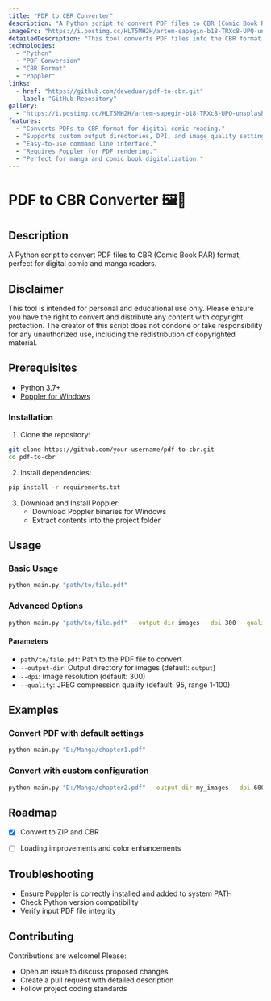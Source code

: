 ```yaml
---
title: "PDF to CBR Converter"
description: "A Python script to convert PDF files to CBR (Comic Book RAR) format, perfect for digital comic and manga readers."
imageSrc: "https://i.postimg.cc/HLT5MH2H/artem-sapegin-b18-TRXc8-UPQ-unsplash.jpg"
detailedDescription: "This tool converts PDF files into the CBR format, suitable for comic book and manga readers. It requires Poppler for Windows and Python 3.7+."
technologies:
  - "Python"
  - "PDF Conversion"
  - "CBR Format"
  - "Poppler"
links:
  - href: "https://github.com/deveduar/pdf-to-cbr.git"
    label: "GitHub Repository"
gallery:
  - "https://i.postimg.cc/HLT5MH2H/artem-sapegin-b18-TRXc8-UPQ-unsplash.jpg"
features:
  - "Converts PDFs to CBR format for digital comic reading."
  - "Supports custom output directories, DPI, and image quality settings."
  - "Easy-to-use command line interface."
  - "Requires Poppler for PDF rendering."
  - "Perfect for manga and comic book digitalization."
---
```


# PDF to CBR Converter 🖼️📄

## Description
A Python script to convert PDF files to CBR (Comic Book RAR) format, perfect for digital comic and manga readers.

## Disclaimer

This tool is intended for personal and educational use only. Please ensure you have the right to convert and distribute any content with copyright protection. The creator of this script does not condone or take responsibility for any unauthorized use, including the redistribution of copyrighted material.

## Prerequisites
- Python 3.7+ 
- [Poppler for Windows](https://github.com/oschwartz10612/poppler-windows?tab=readme-ov-file)

### Installation

1. Clone the repository:
```bash
git clone https://github.com/your-username/pdf-to-cbr.git
cd pdf-to-cbr
```

2. Install dependencies:
```bash
pip install -r requirements.txt
```

3. Download and Install Poppler:
   - Download Poppler binaries for Windows
   - Extract contents into the project folder

## Usage

### Basic Usage
```bash
python main.py "path/to/file.pdf"
```

### Advanced Options
```bash
python main.py "path/to/file.pdf" --output-dir images --dpi 300 --quality 95
```

#### Parameters
- `path/to/file.pdf`: Path to the PDF file to convert
- `--output-dir`: Output directory for images (default: `output`)
- `--dpi`: Image resolution (default: 300)
- `--quality`: JPEG compression quality (default: 95, range 1-100)

## Examples

### Convert PDF with default settings
```bash
python main.py "D:/Manga/chapter1.pdf"
```

### Convert with custom configuration
```bash
python main.py "D:/Manga/chapter2.pdf" --output-dir my_images --dpi 600 --quality 90
```

## Roadmap
- [x] Convert to ZIP and CBR
- [ ] Loading improvements and color enhancements


## Troubleshooting
- Ensure Poppler is correctly installed and added to system PATH
- Check Python version compatibility
- Verify input PDF file integrity

## Contributing
Contributions are welcome! Please:
- Open an issue to discuss proposed changes
- Create a pull request with detailed description
- Follow project coding standards

